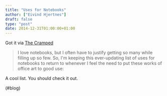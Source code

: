 ```yaml
---
title: "Uses for Notebooks"
author: ["Eivind Hjertnes"]
draft: false
type: "post"
date: 2014-12-31T01:00:00+01:00
---
```


Got it via
[The
Cramped](http://www.thecramped.com/this-life-of-leisure-uses-for-notebooks/)

> I love notebooks, but I often have to justify getting so many while
> filling up so few. So, I'm keeping this ever-updating list of uses for
> notebooks to return to whenever I feel the need to put these works of
> office art to good use:

A cool list. You should check it out.

(#blog)
